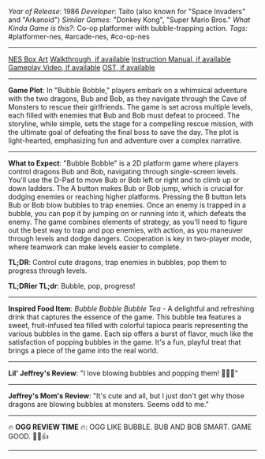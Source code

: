 *Year of Release*: 1986
*Developer*: Taito (also known for "Space Invaders" and "Arkanoid")
*Similar Games*: "Donkey Kong", "Super Mario Bros."
*What Kinda Game is this?*: Co-op platformer with bubble-trapping action.
*Tags:* #platformer-nes, #arcade-nes, #co-op-nes

---
[NES Box Art](https://www.google.com/search?tbm=isch&q=NES+Box+Art+Bubble+Bobble) 
[Walkthrough, if available](https://www.google.com/search?q=Walkthrough+NES+Bubble+Bobble)
[Instruction Manual, if available](https://www.google.com/search?q=NES+Instruction+Manual+Bubble+Bobble)
[Gameplay Video, if available](https://www.youtube.com/results?search_query=gameplay+NES+Bubble+Bobble) 
[OST, if available](https://www.youtube.com/results?search_query=gameplay+NES+Bubble+Bobble+OST)

- - -
**Game Plot**: In "Bubble Bobble," players embark on a whimsical adventure with the two dragons, Bub and Bob, as they navigate through the Cave of Monsters to rescue their girlfriends. The game is set across multiple levels, each filled with enemies that Bub and Bob must defeat to proceed. The storyline, while simple, sets the stage for a compelling rescue mission, with the ultimate goal of defeating the final boss to save the day. The plot is light-hearted, emphasizing fun and adventure over a complex narrative.

- - -
**What to Expect**: "Bubble Bobble" is a 2D platform game where players control dragons Bub and Bob, navigating through single-screen levels. You'll use the D-Pad to move Bub or Bob left or right and to climb up or down ladders. The A button makes Bub or Bob jump, which is crucial for dodging enemies or reaching higher platforms. Pressing the B button lets Bub or Bob blow bubbles to trap enemies. Once an enemy is trapped in a bubble, you can pop it by jumping on or running into it, which defeats the enemy. The game combines elements of strategy, as you'll need to figure out the best way to trap and pop enemies, with action, as you maneuver through levels and dodge dangers. Cooperation is key in two-player mode, where teamwork can make levels easier to complete.

**TL;DR**: Control cute dragons, trap enemies in bubbles, pop them to progress through levels. 

**TL;DRier TL;dr**: Bubble, pop, progress!

---
**Inspired Food Item**: *Bubble Bobble Bubble Tea* - A delightful and refreshing drink that captures the essence of the game. This bubble tea features a sweet, fruit-infused tea filled with colorful tapioca pearls representing the various bubbles in the game. Each sip offers a burst of flavor, much like the satisfaction of popping bubbles in the game. It's a fun, playful treat that brings a piece of the game into the real world.

---
**Lil' Jeffrey's Review**: "I love blowing bubbles and popping them! 🐉💥😄"

---
**Jeffrey's Mom's Review**: "It's cute and all, but I just don't get why those dragons are blowing bubbles at monsters. Seems odd to me."

---
🔥 **OGG REVIEW TIME** 🔥: OGG LIKE BUBBLE. BUB AND BOB SMART. GAME GOOD. 🐉🔥👍

---